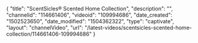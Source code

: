 {
    "title": "ScentSicles&reg; Scented Home Collection",
    "description": "",
    "channelid": "114661406",
    "videoid": "109994686",
    "date_created": "1502523650",
    "date_modified": "1504362322",
    "type": "captivate",
    "layout": "channelVideo",
    "url": "\/latest-videos\/scentsicles-scented-home-collection\/114661406-109994686"
}